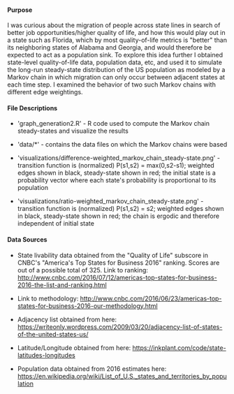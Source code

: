 #### Purpose

I was curious about the migration of people across state lines in search of better job opportunities/higher quality of life, and how this would play out in a state such as Florida, which by most quality-of-life metrics is "better" than its neighboring states of Alabama and Georgia, and would therefore be expected to act as a population sink. To explore this idea further I obtained state-level quality-of-life data, population data, etc, and used it to simulate the long-run steady-state distribution of the US population as modeled by a Markov chain in which migration can only occur between adjacent states at each time step. I examined the behavior of two such Markov chains with different edge weightings.

#### File Descriptions

* 'graph_generation2.R' - R code used to compute the Markov chain steady-states and visualize the results

* 'data/*' - contains the data files on which the Markov chains were based

* 'visualizations/difference-weighted_markov_chain_steady-state.png' - transition function is (normalized) P(s1,s2) = max(0,s2-s1); weighted edges shown in black, steady-state shown in red; the initial state is a probability vector where each state's probability is proportional to its population

* 'visualizations/ratio-weighted_markov_chain_steady-state.png' - transition function is (normalized) P(s1,s2) = s2; weighted edges shown in black, steady-state shown in red; the chain is ergodic and therefore independent of initial state

#### Data Sources

* State livability data obtained from the "Quality of Life" subscore in CNBC's "America's Top States for Business 2016" ranking. Scores are out of a possible total of 325. Link to ranking: http://www.cnbc.com/2016/07/12/americas-top-states-for-business-2016-the-list-and-ranking.html

* Link to methodology: http://www.cnbc.com/2016/06/23/americas-top-states-for-business-2016-our-methodology.html

* Adjacency list obtained from here: https://writeonly.wordpress.com/2009/03/20/adjacency-list-of-states-of-the-united-states-us/

* Latitude/Longitude obtained from here: https://inkplant.com/code/state-latitudes-longitudes

* Population data obtained from 2016 estimates here: https://en.wikipedia.org/wiki/List_of_U.S._states_and_territories_by_population
